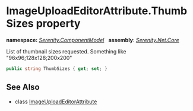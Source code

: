 # ImageUploadEditorAttribute.ThumbSizes property
**namespace:** *[Serenity.ComponentModel](../../README.md#serenity.componentmodel-namespace)*   **assembly**: *[Serenity.Net.Core](../../README.md)*

List of thumbnail sizes requested. Something like "96x96;128x128;200x200"

```csharp
public string ThumbSizes { get; set; }
```

## See Also

* class [ImageUploadEditorAttribute](../ImageUploadEditorAttribute.md)